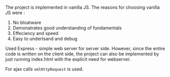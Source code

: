 The project is implemented in vanilla JS. 
The reasons for choosing vanilla JS were :
1) No bloatware
2) Demonatrates good understanding of fundamentals
3) Effeciency and speed
4) Easy to undertsand and debug

Used Express - simple web server for server side. However, since the entire code is written on the client side, the project can also be implemented 
by just running index.html with the explicit need for webserver.

For ajax calls `xmlHttpRequest` is used.
